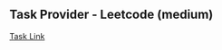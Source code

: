 ## Task Provider - Leetcode (medium)

[Task Link](https://leetcode.com/problems/maximum-value-of-an-ordered-triplet-ii/description/?envType=daily-question&envId=2025-04-03)